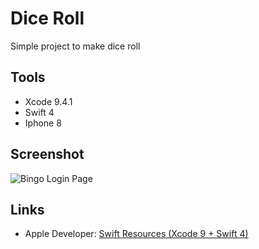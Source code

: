 # Dice Roll

Simple project to make dice roll

## Tools
- Xcode 9.4.1
- Swift 4
- Iphone 8

## Screenshot
![Bingo Login Page](https://github.com/mabuak/dice-roll/blob/master/dice.png)

## Links
- Apple Developer: [Swift Resources (Xcode 9 + Swift 4)](https://developer.apple.com/swift/resources/)

